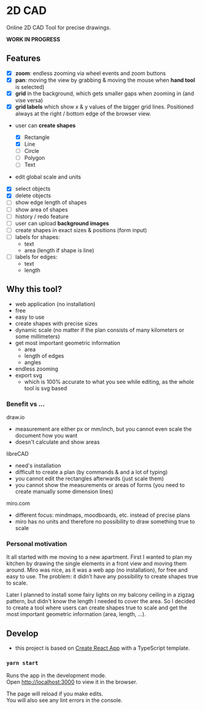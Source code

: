 # 2D CAD

Online 2D CAD Tool for precise drawings.

**WORK IN PROGRESS**

## Features

-   [x] **zoom**: endless zooming via wheel events and zoom buttons
-   [x] **pan**: moving the view by grabbing & moving the mouse when **hand tool** is selected)
-   [x] **grid** in the background, which gets smaller gaps when zooming in (and vise versa)
-   [x] **grid labels** which show x & y values of the bigger grid lines. Positioned always at the right / bottom edge of the browser view.
-   user can **create shapes**

    -   [x] Rectangle
    -   [x] Line
    -   [ ] Circle
    -   [ ] Polygon
    -   [ ] Text

-   edit global scale and units
-   [x] select objects
-   [x] delete objects
-   [ ] show edge length of shapes
-   [ ] show area of shapes
-   [ ] history / redo feature
-   [ ] user can upload **background images**
-   [ ] create shapes in exact sizes & positions (form input)
-   [ ] labels for shapes:
    -   text
    -   area (length if shape is line)
-   [ ] labels for edges:
    -   text
    -   length

## Why this tool?

-   web application (no installation)
-   free
-   easy to use
-   create shapes with precise sizes
-   dynamic scale (no matter if the plan consists of many kilometers or some millimeters)
-   get most important geometric information
    -   area
    -   length of edges
    -   angles
-   endless zooming
-   export svg
    -   which is 100% accurate to what you see while editing, as the whole tool is svg based

### Benefit vs ...

draw.io

-   measurement are either px or mm/inch, but you cannot even scale the document how you want
-   doesn't calculate and show areas

libreCAD

-   need's installation
-   difficult to create a plan (by commands & and a lot of typing)
-   you cannot edit the rectangles afterwards (just scale them)
-   you cannot show the measurements or areas of forms (you need to create manually some dimension lines)

miro.com

-   different focus: mindmaps, moodboards, etc. instead of precise plans
-   miro has no units and therefore no possibility to draw something true to scale

### Personal motivation

It all started with me moving to a new apartment. First I wanted to plan my kitchen by drawing the single elements in a front view and moving them around.
Miro was nice, as it was a web app (no installation), for free and easy to use. The problem: it didn't have any possibility to create shapes true to scale.

Later I planned to install some fairy lights on my balcony ceiling in a zigzag pattern, but didn't know the length I needed to cover the area.
So I decided to create a tool where users can create shapes true to scale and get the most important geometric information (area, length, ...).

## Develop

-   this project is based on [Create React App](https://create-react-app.dev/) with a TypeScript template.

### `yarn start`

Runs the app in the development mode.\
Open [http://localhost:3000](http://localhost:3000) to view it in the browser.

The page will reload if you make edits.\
You will also see any lint errors in the console.
